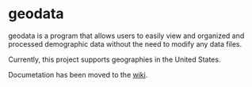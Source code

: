 # geodata

geodata is a program that allows users to easily view and organized and
processed demographic data without the need to modify any data files.

Currently, this project supports geographies in the United States.

Documetation has been moved to the [wiki](./wiki).

